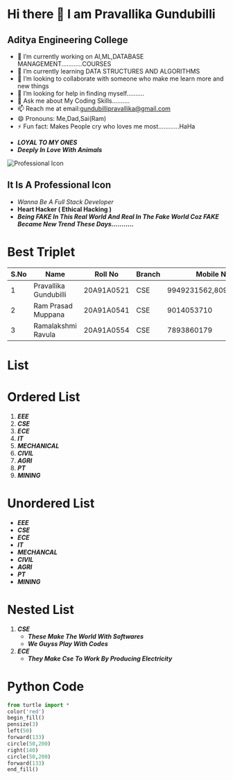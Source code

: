 # Hi there 👋 I am Pravallika Gundubilli

<!--
**pravallikagundubilli/pravallikagundubilli** is a ✨ _special_ ✨ repository because its `README.md` (this file) appears on your GitHub profile.

Here are some ideas to get you started:-->
##     Aditya Engineering College

- 🔭 I’m currently working on AI,ML,DATABASE MANAGEMENT............COURSES
- 🌱 I’m currently learning DATA STRUCTURES AND ALGORITHMS
- 👯 I’m looking to collaborate with someone who make me learn more and new things 
- 🤔 I’m looking for help in finding myself..........
- 💬 Ask me about My Coding Skills..........
- 📫 Reach me at email:gundubillipravallika@gmail.com
- 😄 Pronouns: Me,Dad,Sai(Ram)
- ⚡ Fun fact: Makes People cry who loves me most............HaHa



* ***LOYAL TO MY ONES***<br>
* ***Deeply In Love With Animals***


![Professional Icon](https://static.thenounproject.com/png/3215732-200.png)


## It Is A Professional Icon
* *Wanna Be A Full Stack Developer*<br>
* **Heart Hacker ( Ethical Hacking )**<br>
* ***Being FAKE In This Real World And Real In The Fake World Coz FAKE Became New Trend These Days...........***



# Best Triplet


|S.No| Name|Roll No | Branch |Mobile No|
|----|-----|--------|--------|---------|
|1|Pravallika Gundubilli|20A91A0521|CSE|9949231562,8096661562|
|2|Ram Prasad Muppana|20A91A0541|CSE|9014053710| 
|3|Ramalakshmi Ravula|20A91A0554|CSE|7893860179|


# List



# Ordered List
1. ***EEE***
2. ***CSE***
3. ***ECE***
4. ***IT***
5. ***MECHANICAL***
6. ***CIVIL***
7. ***AGRI***
8. ***PT***
9. ***MINING***




# Unordered List
- ***EEE***
- ***CSE***
- ***ECE***
- ***IT***
- ***MECHANCAL***
- ***CIVIL***
- ***AGRI***
- ***PT***
- ***MINING***
<!--  WE CAN USE * ALSO  -->





# Nested List
1. ***CSE***
   * ***These Make The World With Softwares***
   * ***We Guyss Play With Codes***
2. ***ECE***
   * ***They Make Cse To Work By Producing Electricity***



# Python Code
```python
from turtle import *
color('red')
begin_fill()
pensize(3)
left(50)
forward(133)
circle(50,200)
right(140)
circle(50,200)
forward(133)
end_fill()







